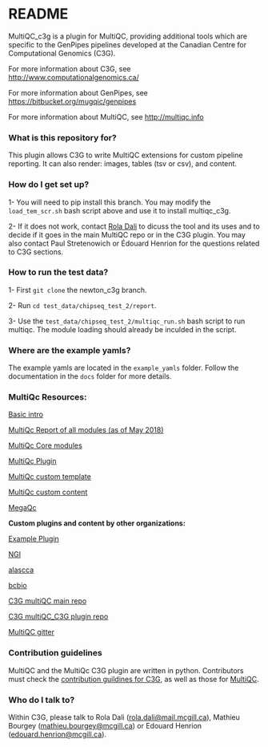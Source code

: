 # README #

MultiQC_c3g is a plugin for MultiQC, providing additional tools which are specific to the GenPipes pipelines developed at the Canadian Centre for Computational Genomics (C3G).

For more information about C3G, see http://www.computationalgenomics.ca/

For more information about GenPipes, see https://bitbucket.org/mugqic/genpipes

For more information about MultiQC, see http://multiqc.info


### What is this repository for? ###

This plugin allows C3G to write MultiQC extensions for custom pipeline reporting. It can also render: images, tables (tsv or csv), and content. 

### How do I get set up? ###

1- You will need to pip install this branch. You may modify the `load_tem_scr.sh` bash script above and use it to install multiqc_c3g.

2- If it does not work, contact [Rola Dali](rola.dali@mail.mcgill.ca) to dicuss the tool and its uses and to decide if it goes in the main MultiQC repo or in the C3G plugin. You may also contact Paul Stretenowich or Édouard Henrion for the questions related to C3G sections.

### How to run the test data? ###

1- First `git clone` the newton_c3g branch.

2- Run  `cd test_data/chipseq_test_2/report`.

3- Use the `test_data/chipseq_test_2/multiqc_run.sh` bash script to run multiqc. The module loading should already be inculded in the script.

### Where are the example yamls? ###

The example yamls are located in the `example_yamls` folder. Follow the documentation in the `docs` folder for more details.

### 	MultiQc Resources: ###

[Basic intro](https://www.youtube.com/watch?v=t2lV0ucrD2s&feature=youtu.be)

[MultiQc Report of all modules (as of May 2018)](https://drive.google.com/open?id=1mDW6jIV0pKv1XCQSlyXF-pjqM3PeSyYX)

[MultiQc Core modules](http://multiqc.info/docs/#writing-new-modules)

[MultiQc Plugin](http://multiqc.info/docs/#multiqc-plugins)

[MultiQc custom template](http://multiqc.info/docs/#writing-new-templates)

[MultiQc custom content](http://multiqc.info/docs/#custom-content)

[MegaQc](https://github.com/ewels/MegaQC)

**Custom plugins and content by other organizations:**

[Example Plugin](https://github.com/MultiQC/example-plugin)

[NGI](https://github.com/ewels/MultiQC_NGI)

[alascca](https://github.com/ClinSeq/multiqc-alascca)

[bcbio](https://github.com/MultiQC/MultiQC_bcbio)

[C3G multiQC main repo](https://bitbucket.org/mugqic/multiqc)

[C3G multiQC_C3G plugin repo](https://bitbucket.org/mugqic/multiqc_c3g)

[MultiQC gitter](https://gitter.im/ewels/MultiQC) 






### Contribution guidelines ###

MultiQC and the MultiQc C3G plugin are written in python. Contributors must check the [contribution guildines for C3G](https://bitbucket.org/mugqic/genpipes/src/master/README-GenAP_coding_standards.txt), as well as those for [MultiQC](http://multiqc.info/docs/#coding-with-multiqc).


### Who do I talk to? ###

Within C3G, please talk to Rola Dali (rola.dali@mail.mcgill.ca), Mathieu Bourgey (mathieu.bourgey@mcgill.ca) or Edouard Henrion (edouard.henrion@mcgill.ca).
